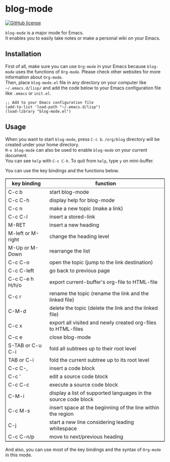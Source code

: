 

# blog-mode

[![GitHub license](<https://img.shields.io/github/license/suyeden/blog-mode?color=blue>)](<https://github.com/suyeden/blog-mode/blob/master/LICENSE>)  

`blog-mode` is a major mode for Emacs.  
It enables you to easily take notes or make a personal wiki on your Emacs.  


## Installation

First of all, make sure you can use `Org-mode` in your Emacs because `blog-mode` uses the functions of `Org-mode`. Please check other websites for more information about `Org-mode`.  
Then, place `blog-mode.el` file in any directory on your computer like `~/.emacs.d/lisp/` and add the code below to your Emacs configuration file like `.emacs` or `init.el`.  

```emacs-lisp
;; Add to your Emacs configuration file
(add-to-list 'load-path "~/.emacs.d/lisp")
(load-library "blog-mode.el")
```


## Usage

When you want to start `blog-mode`, press `C-c b`. `/org/blog` directory will be created under your home directory.  
`M-x blog-mode` can also be used to enable `blog-mode` on your current document.  
You can see `help` with `C-c C-h`. To quit from `help`, type `y` on mini-buffer.  

You can use the key bindings and the functions below.  

<table border="2" cellspacing="0" cellpadding="6" rules="groups" frame="hsides">


<colgroup>
<col  class="org-left" />

<col  class="org-left" />
</colgroup>
<thead>
<tr>
<th scope="col" class="org-left">key binding</th>
<th scope="col" class="org-left">function</th>
</tr>
</thead>

<tbody>
<tr>
<td class="org-left">C-c b</td>
<td class="org-left">start blog-mode</td>
</tr>


<tr>
<td class="org-left">C-c C-h</td>
<td class="org-left">display help for blog-mode</td>
</tr>


<tr>
<td class="org-left">C-c n</td>
<td class="org-left">make a new topic (make a link)</td>
</tr>


<tr>
<td class="org-left">C-c C-l</td>
<td class="org-left">insert a stored-link</td>
</tr>


<tr>
<td class="org-left">M-RET</td>
<td class="org-left">insert a new heading</td>
</tr>


<tr>
<td class="org-left">M-left or M-right</td>
<td class="org-left">change the heading level</td>
</tr>


<tr>
<td class="org-left">M-Up or M-Down</td>
<td class="org-left">rearrange the list</td>
</tr>


<tr>
<td class="org-left">C-c C-o</td>
<td class="org-left">open the topic (jump to the link destination)</td>
</tr>


<tr>
<td class="org-left">C-c C-left</td>
<td class="org-left">go back to previous page</td>
</tr>


<tr>
<td class="org-left">C-c C-e h H/h/o</td>
<td class="org-left">export current-buffer's org-file to HTML-file</td>
</tr>


<tr>
<td class="org-left">C-c r</td>
<td class="org-left">rename the topic (rename the link and the linked file)</td>
</tr>


<tr>
<td class="org-left">C-M-d</td>
<td class="org-left">delete the topic (delete the link and the linked file)</td>
</tr>


<tr>
<td class="org-left">C-c x</td>
<td class="org-left">export all visited and newly created org-files to HTML-files</td>
</tr>


<tr>
<td class="org-left">C-c e</td>
<td class="org-left">close blog-mode</td>
</tr>


<tr>
<td class="org-left">S-TAB or C-u C-i</td>
<td class="org-left">fold all subtrees up to their root level</td>
</tr>


<tr>
<td class="org-left">TAB or C-i</td>
<td class="org-left">fold the current subtree up to its root level</td>
</tr>


<tr>
<td class="org-left">C-c C-,</td>
<td class="org-left">insert a code block</td>
</tr>


<tr>
<td class="org-left">C-c '</td>
<td class="org-left">edit a source code block</td>
</tr>


<tr>
<td class="org-left">C-c C-c</td>
<td class="org-left">execute a source code block</td>
</tr>


<tr>
<td class="org-left">C-M-i</td>
<td class="org-left">display a list of supported languages in the source code block</td>
</tr>


<tr>
<td class="org-left">C-c M-s</td>
<td class="org-left">insert space at the beginning of the line within the region</td>
</tr>


<tr>
<td class="org-left">C-j</td>
<td class="org-left">start a new line considering leading whitespace</td>
</tr>


<tr>
<td class="org-left">C-c C-n/p</td>
<td class="org-left">move to next/previous heading</td>
</tr>
</tbody>
</table>

And also, you can use most of the key bindings and the syntax of `Org-mode` in this mode.  

